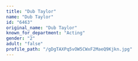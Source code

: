 ```yaml
---
title: "Dub Taylor"
name: "Dub Taylor"
id: "6463"
original_name: "Dub Taylor"
known_for_department: "Acting"
gender: "2"
adult: "false"
profile_path: "/gDgTAXPq5vOW5CWxF2MaeQ9Kjkn.jpg"
---
```

